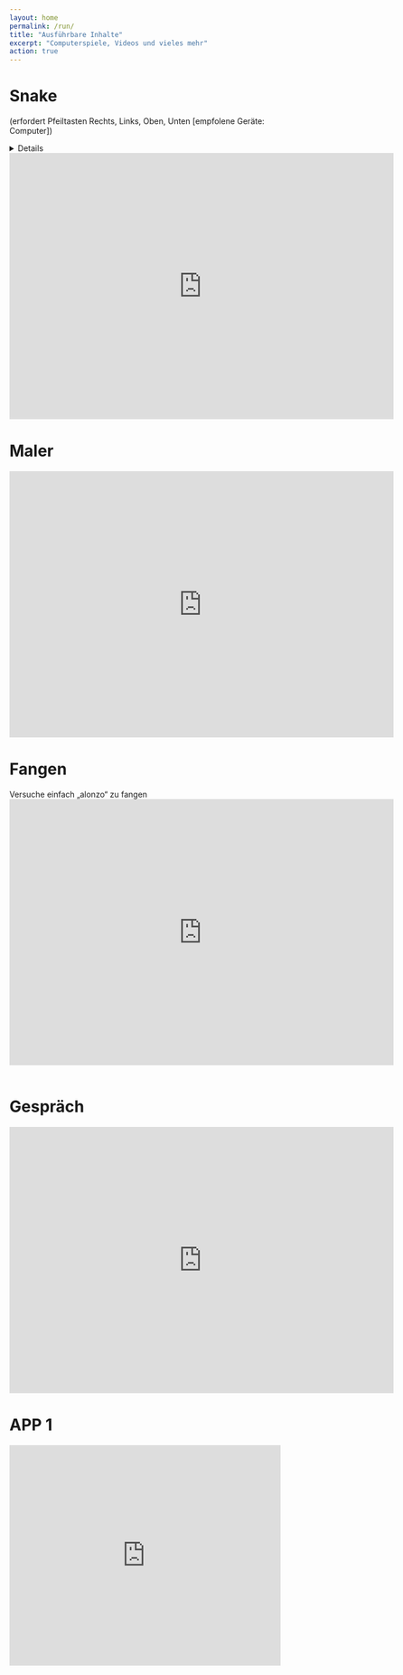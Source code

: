 ```yaml
---
layout: home
permalink: /run/
title: "Ausführbare Inhalte"
excerpt: "Computerspiele, Videos und vieles mehr"
action: true
---
```


<p><h1>Snake</h1> (erfordert Pfeiltasten Rechts, Links, Oben, Unten [empfolene Geräte: Computer])</p>
<details>
	<ul>
		<h1>Tastenkürzel</h1>
		<li>Hintergrund: g=Grüner Ramen ; r=Roter Ramen ; b=Blauer Ramen ; o=Originaler Ramen</li>
		<li>Pfeiltasten: Rechts=Nach Rechts ; Oben=Nach Oben ; Unten=Nach Unten ; Links=Nach Links</li>
	</ul>
</details>
<iframe width="680" height="471" frameBorder=0 allowfullscreen allow="geolocation; microphone; camera" title="SNAKE" src="https://snap.berkeley.edu/embed?projectname=snake&username=viktor%2dchiarcos&"> </iframe>
<h1>Maler</h1>
<iframe width="680" height="471" frameBorder=0 allowfullscreen allow="geolocation; microphone; camera" title="MALER" src="https://snap.berkeley.edu/embed?projectname=maler&username=viktor%2dchiarcos&"> </iframe>
<h1>Fangen</h1>Versuche einfach „alonzo“ zu fangen<br>
<iframe width="680" height="471" frameBorder=0 allowfullscreen allow="geolocation; microphone; camera" title="Fangen" src="https://snap.berkeley.edu/embed?projectname=fangen&username=viktor%2dchiarcos&"> </iframe><br><br>
<h1>Gespräch</h1>
<iframe width="680" height="471" frameBorder=0 allowfullscreen allow="geolocation; microphone; camera" title="Gespräch" src="https://snap.berkeley.edu/embed?projectname=%20gespraech&username=viktor%2dchiarcos&"> </iframe>
<h1>APP 1</h1>
<iframe width="480" height="390" frameBorder=0 allowfullscreen allow="geolocation; microphone; camera" title="app-1 Snap! Project" src="https://snap.berkeley.edu/embed?projectname=app%2d1&username=viktor%2dchiarcos&showTitle=true"> </iframe>
